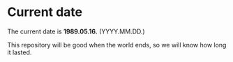 # Current date

The current date is **1989.05.16.** (YYYY.MM.DD.)

This repository will be good when the world ends, so we will know how long it lasted.